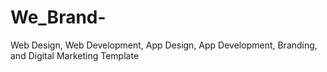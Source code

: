 # We_Brand-
Web Design, Web Development, App Design, App Development, Branding, and Digital Marketing Template
